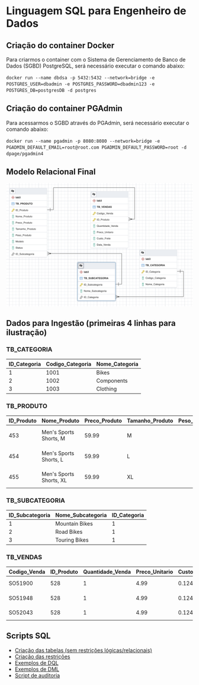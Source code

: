 # Linguagem SQL para Engenheiro de Dados
## Criação do container Docker
Para criarmos o container com o Sistema de Gerenciamento de Banco de Dados (SGBD) PostgreSQL, será necessário executar o comando abaixo:

`docker run --name dbdsa -p 5432:5432 --network=bridge -e POSTGRES_USER=dbadmin -e POSTGRES_PASSWORD=dbadmin123 -e POSTGRES_DB=postgresDB -d postgres`

## Criação do container PGAdmin
Para acessarmos o SGBD através do PGAdmin, será necessário executar o comando abaixo:

`docker run --name pgadmin -p 8080:8080 --network=bridge -e PGADMIN_DEFAULT_EMAIL=root@root.com PGADMIN_DEFAULT_PASSWORD=root -d dpage/pgadmin4`

## Modelo Relacional Final
![modelo](modelo.png)

## Dados para Ingestão (primeiras 4 linhas para ilustração)
### TB_CATEGORIA 
ID_Categoria | Codigo_Categoria | Nome_Categoria
--- | --- | ---
1 | 1001 | Bikes
2 | 1002 | Components
3 | 1003 | Clothing

### TB_PRODUTO
ID_Produto | Nome_Produto | Preco_Produto | Tamanho_Produto | Peso_Produto | Modelo | Status | ID_Subcategoria
--- | --- | --- | --- | --- | --- | --- | ---
453 | Men's Sports Shorts, M | 59.99 | M | | Men's Sports Shorts | | 22
454 | Men's Sports Shorts, L | 59.99 | L | | Men's Sports Shorts | | 22
455 | Men's Sports Shorts, XL | 59.99 | XL | | Men's Sports Shorts | | 22

### TB_SUBCATEGORIA
ID_Subcategoria | Nome_Subcategoria | ID_Categoria
--- | --- | ---
1 | Mountain Bikes | 1
2 | Road Bikes | 1
3 | Touring Bikes | 1

### TB_VENDAS
Codigo_Venda | ID_Produto | Quantidade_Venda | Preco_Unitario | Custo_Frete | Data_Venda
--- | --- | --- | --- | --- | ---
SO51900 | 528 | 1 | 4.99 | 0.1248 | 2013-01-28 0:00
SO51948 | 528 | 1 | 4.99 | 0.1248 | 2013-01-29 0:00
SO52043 | 528 | 1 | 4.99 | 0.1248 | 2013-01-31 0:00

## Scripts SQL
- [Criação das tabelas (sem restrições lógicas/relacionais)](script_1.sql)
- [Criação das restrições](script_2.sql)
- [Exemplos de DQL](script_3.sql)
- [Exemplos de DML](script_4.sql)
- [Script de auditoria](script_5.sql)
